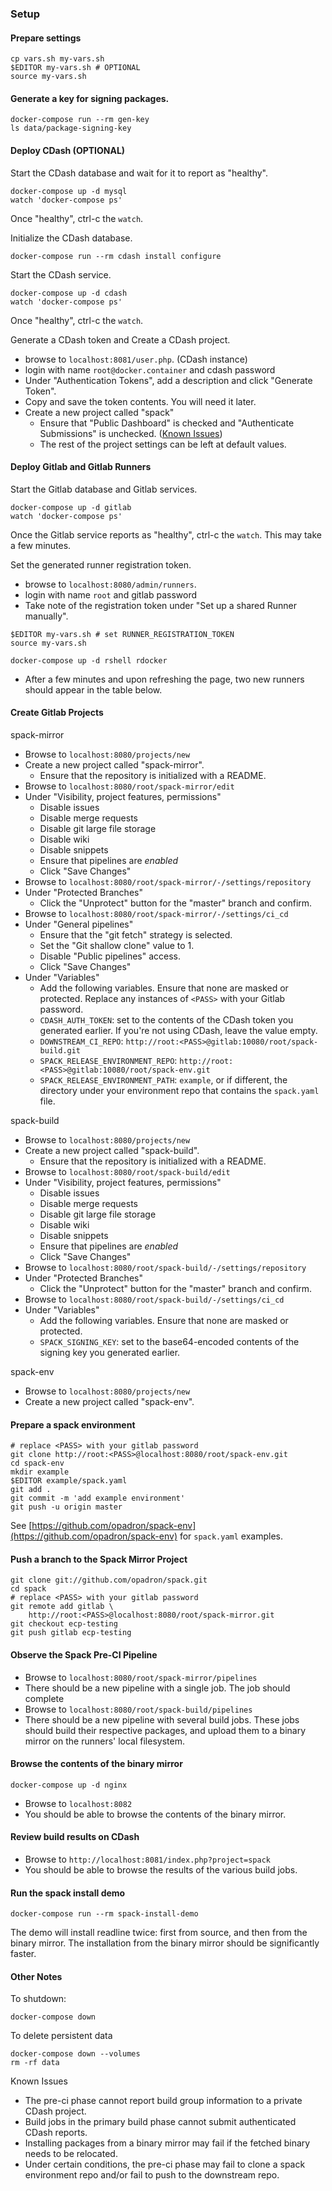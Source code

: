 ### Setup

#### Prepare settings

```
cp vars.sh my-vars.sh
$EDITOR my-vars.sh # OPTIONAL
source my-vars.sh
```

#### Generate a key for signing packages.
```
docker-compose run --rm gen-key
ls data/package-signing-key
```

#### Deploy CDash (OPTIONAL)

Start the CDash database and wait for it to report as "healthy".

```
docker-compose up -d mysql
watch 'docker-compose ps'
```

Once "healthy", ctrl-c the `watch`.

Initialize the CDash database.

```
docker-compose run --rm cdash install configure
```

Start the CDash service.

```
docker-compose up -d cdash
watch 'docker-compose ps'
```

Once "healthy", ctrl-c the `watch`.

Generate a CDash token and Create a CDash project.

 - browse to `localhost:8081/user.php`. (CDash instance)
 - login with name `root@docker.container` and cdash password
 - Under "Authentication Tokens", add a description and click
   "Generate Token".
 - Copy and save the token contents.  You will need it later.
 - Create a new project called "spack"
   - Ensure that "Public Dashboard" is checked and "Authenticate
     Submissions" is unchecked.
     ([Known Issues](#issue-private-cdash))
   - The rest of the project settings can be left at default values.

#### Deploy Gitlab and Gitlab Runners

Start the Gitlab database and Gitlab services.

```
docker-compose up -d gitlab
watch 'docker-compose ps'
```

Once the Gitlab service reports as "healthy", ctrl-c the `watch`.
This may take a few minutes.

Set the generated runner registration token.
 - browse to `localhost:8080/admin/runners`.
 - login with name `root` and gitlab password
 - Take note of the registration token under "Set up a shared
   Runner manually".

```
$EDITOR my-vars.sh # set RUNNER_REGISTRATION_TOKEN
source my-vars.sh

docker-compose up -d rshell rdocker
```

 - After a few minutes and upon refreshing the page, two new runners
   should appear in the table below.

#### Create Gitlab Projects

spack-mirror

 - Browse to `localhost:8080/projects/new`
 - Create a new project called "spack-mirror".
   - Ensure that the repository is initialized with a README.
 - Browse to `localhost:8080/root/spack-mirror/edit`
 - Under "Visibility, project features, permissions"
   - Disable issues
   - Disable merge requests
   - Disable git large file storage
   - Disable wiki
   - Disable snippets
   - Ensure that pipelines are *enabled*
   - Click "Save Changes"
 - Browse to `localhost:8080/root/spack-mirror/-/settings/repository`
 - Under "Protected Branches"
   - Click the "Unprotect" button for the "master" branch and
     confirm.
 - Browse to `localhost:8080/root/spack-mirror/-/settings/ci_cd`
 - Under "General pipelines"
   - Ensure that the "git fetch" strategy is selected.
   - Set the "Git shallow clone" value to 1.
   - Disable "Public pipelines" access.
   - Click "Save Changes"
 - Under "Variables"
   - Add the following variables.  Ensure that none are masked or protected.
     Replace any instances of `<PASS>` with your Gitlab password.
   - `CDASH_AUTH_TOKEN`: set to the contents of the CDash token you
      generated earlier.  If you're not using CDash, leave the value
      empty.
   - `DOWNSTREAM_CI_REPO`:
     `http://root:<PASS>@gitlab:10080/root/spack-build.git`
   - `SPACK_RELEASE_ENVIRONMENT_REPO`:
      `http://root:<PASS>@gitlab:10080/root/spack-env.git`
   - `SPACK_RELEASE_ENVIRONMENT_PATH`: `example`, or if different,
     the directory under your environment repo that contains the
     `spack.yaml` file.


spack-build

 - Browse to `localhost:8080/projects/new`
 - Create a new project called "spack-build".
   - Ensure that the repository is initialized with a README.
 - Browse to `localhost:8080/root/spack-build/edit`
 - Under "Visibility, project features, permissions"
   - Disable issues
   - Disable merge requests
   - Disable git large file storage
   - Disable wiki
   - Disable snippets
   - Ensure that pipelines are *enabled*
   - Click "Save Changes"
 - Browse to `localhost:8080/root/spack-build/-/settings/repository`
 - Under "Protected Branches"
   - Click the "Unprotect" button for the "master" branch and
     confirm.
 - Browse to `localhost:8080/root/spack-build/-/settings/ci_cd`
 - Under "Variables"
   - Add the following variables.  Ensure that none are masked or protected.
   - `SPACK_SIGNING_KEY`: set to the base64-encoded contents of the
     signing key you generated earlier.

spack-env

 - Browse to `localhost:8080/projects/new`
 - Create a new project called "spack-env".

#### Prepare a spack environment

```
# replace <PASS> with your gitlab password
git clone http://root:<PASS>@localhost:8080/root/spack-env.git
cd spack-env
mkdir example
$EDITOR example/spack.yaml
git add .
git commit -m 'add example environment'
git push -u origin master
```

See [https://github.com/opadron/spack-env](https://github.com/opadron/spack-env)
for `spack.yaml` examples.

#### Push a branch to the Spack Mirror Project

```
git clone git://github.com/opadron/spack.git
cd spack
# replace <PASS> with your gitlab password
git remote add gitlab \
    http://root:<PASS>@localhost:8080/root/spack-mirror.git
git checkout ecp-testing
git push gitlab ecp-testing
```

#### Observe the Spack Pre-CI Pipeline

 - Browse to `localhost:8080/root/spack-mirror/pipelines`
 - There should be a new pipeline with a single job.  The job should complete
 - Browse to `localhost:8080/root/spack-build/pipelines`
 - There should be a new pipeline with several build jobs.
   These jobs should build their respective packages, and upload them to a
   binary mirror on the runners' local filesystem.

#### Browse the contents of the binary mirror

```
docker-compose up -d nginx
```

 - Browse to `localhost:8082`
 - You should be able to browse the contents of the binary mirror.

#### Review build results on CDash

 - Browse to `http://localhost:8081/index.php?project=spack`
 - You should be able to browse the results of the various build jobs.

#### Run the spack install demo

```
docker-compose run --rm spack-install-demo
```

The demo will install readline twice: first from source, and then from the
binary mirror.  The installation from the binary mirror should be significantly
faster.


#### Other Notes

To shutdown:
```
docker-compose down
```

To delete persistent data
```
docker-compose down --volumes
rm -rf data
```

Known Issues

 - <a name="issue-private-cdash"></a>
   The pre-ci phase cannot report build group information to a private CDash
   project.
 - Build jobs in the primary build phase cannot submit authenticated CDash
   reports.
 - Installing packages from a binary mirror may fail if the fetched
   binary needs to be relocated.
 - Under certain conditions, the pre-ci phase may fail to clone a spack
   environment repo and/or fail to push to the downstream repo.

